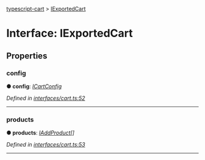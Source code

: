 [typescript-cart](../README.md) > [IExportedCart](../interfaces/iexportedcart.md)



# Interface: IExportedCart


## Properties
<a id="config"></a>

###  config

**●  config**:  *[ICartConfig](icartconfig.md)* 

*Defined in [interfaces/cart.ts:52](https://github.com/FlareMind/typescript-cart/blob/0489372/src/interfaces/cart.ts#L52)*





___

<a id="products"></a>

###  products

**●  products**:  *[IAddProduct](iaddproduct.md)[]* 

*Defined in [interfaces/cart.ts:53](https://github.com/FlareMind/typescript-cart/blob/0489372/src/interfaces/cart.ts#L53)*





___


